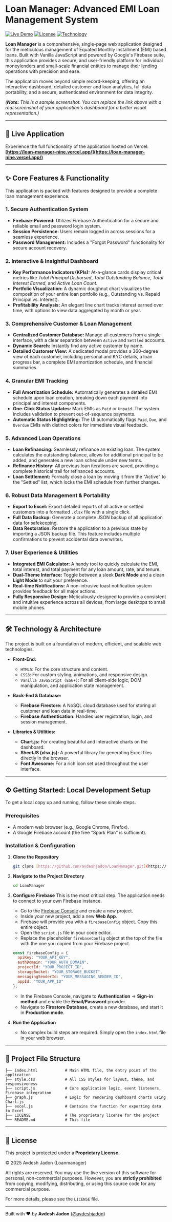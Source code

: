# Loan Manager: Advanced EMI Loan Management System

[![Live Demo](https://img.shields.io/badge/Live_Demo-Launch_Application-00C853?style=for-the-badge&logo=vercel)](https://loan-manager-main.vercel.app/)
[![License](https://img.shields.io/badge/License-Proprietary-E91E63?style=for-the-badge)](./LICENSE)
[![Technology](https://img.shields.io/badge/Made_with-JavaScript_&_Firebase-F7DF1E?style=for-the-badge&logo=javascript)](https://firebase.google.com/)

**Loan Manager** is a comprehensive, single-page web application designed for the meticulous management of Equated Monthly Installment (EMI) based loans. Built with Vanilla JavaScript and powered by Google's Firebase suite, this application provides a secure, and user-friendly platform for individual moneylenders and small-scale financial entities to manage their lending operations with precision and ease.

The application moves beyond simple record-keeping, offering an interactive dashboard, detailed customer and loan analytics, full data portability, and a secure, authenticated environment for data integrity.

*(**Note:** This is a sample screenshot. You can replace the link above with a real screenshot of your application's dashboard for a better visual representation.)*

---

## 🚀 Live Application

Experience the full functionality of the application hosted on Vercel:
**[https://loan-manager-nine.vercel.app/](https://loan-manager-nine.vercel.app/)**

---

## ✨ Core Features & Functionality

This application is packed with features designed to provide a complete loan management experience.

### 1. **Secure Authentication System**
   - **Firebase-Powered:** Utilizes Firebase Authentication for a secure and reliable email and password login system.
   - **Session Persistence:** Users remain logged in across sessions for a seamless experience.
   - **Password Management:** Includes a "Forgot Password" functionality for secure account recovery.

### 2. **Interactive & Insightful Dashboard**
   - **Key Performance Indicators (KPIs):** At-a-glance cards display critical metrics like *Total Principal Disbursed*, *Total Outstanding Balance*, *Total Interest Earned*, and *Active Loan Count*.
   - **Portfolio Visualization:** A dynamic doughnut chart visualizes the composition of your entire loan portfolio (e.g., Outstanding vs. Repaid Principal vs. Interest).
   - **Profitability Analysis:** An elegant line chart tracks interest earned over time, with options to view data aggregated by month or year.

### 3. **Comprehensive Customer & Loan Management**
   - **Centralized Customer Database:** Manage all customers from a single interface, with a clear separation between `Active` and `Settled` accounts.
   - **Dynamic Search:** Instantly find any active customer by name.
   - **Detailed Customer View:** A dedicated modal provides a 360-degree view of each customer, including personal and KYC details, a loan progress bar, a complete EMI amortization schedule, and financial summaries.

### 4. **Granular EMI Tracking**
   - **Full Amortization Schedule:** Automatically generates a detailed EMI schedule upon loan creation, breaking down each payment into principal and interest components.
   - **One-Click Status Updates:** Mark EMIs as `Paid` or `Unpaid`. The system includes validation to prevent out-of-sequence payments.
   - **Automatic Status Highlighting:** The UI automatically flags `Paid`, `Due`, and `Overdue` EMIs with distinct colors for immediate visual feedback.

### 5. **Advanced Loan Operations**
   - **Loan Refinancing:** Seamlessly refinance an existing loan. The system calculates the outstanding balance, allows for additional principal to be added, and generates a new loan schedule under new terms.
   - **Refinance History:** All previous loan iterations are saved, providing a complete historical trail for refinanced accounts.
   - **Loan Settlement:** Formally close a loan by moving it from the "Active" to the "Settled" list, which locks the EMI schedule from further changes.

### 6. **Robust Data Management & Portability**
   - **Export to Excel:** Export detailed reports of all active or settled customers into a formatted `.xlsx` file with a single click.
   - **Full Data Backup:** Generate a complete JSON backup of all application data for safekeeping.
   - **Data Restoration:** Restore the application to a previous state by importing a JSON backup file. This feature includes multiple confirmations to prevent accidental data overwrites.

### 7. **User Experience & Utilities**
   - **Integrated EMI Calculator:** A handy tool to quickly calculate the EMI, total interest, and total payment for any loan amount, rate, and tenure.
   - **Dual-Theme Interface:** Toggle between a sleek **Dark Mode** and a clean **Light Mode** to suit your preference.
   - **Real-time Notifications:** A non-intrusive toast notification system provides feedback for all major actions.
   - **Fully Responsive Design:** Meticulously designed to provide a consistent and intuitive experience across all devices, from large desktops to small mobile phones.

---

## 🛠️ Technology & Architecture

The project is built on a foundation of modern, efficient, and scalable web technologies.

-   **Front-End:**
    -   `HTML5`: For the core structure and content.
    -   `CSS3`: For custom styling, animations, and responsive design.
    -   `Vanilla JavaScript (ES6+)`: For all client-side logic, DOM manipulation, and application state management.

-   **Back-End & Database:**
    -   **Firebase Firestore:** A NoSQL cloud database used for storing all customer and loan data in real-time.
    -   **Firebase Authentication:** Handles user registration, login, and session management.

-   **Libraries & Utilities:**
    -   **Chart.js:** For creating beautiful and interactive charts on the dashboard.
    -   **SheetJS (xlsx.js):** A powerful library for generating Excel files directly in the browser.
    -   **Font Awesome:** For a rich icon set used throughout the user interface.

---

## ⚙️ Getting Started: Local Development Setup

To get a local copy up and running, follow these simple steps.

### Prerequisites

-   A modern web browser (e.g., Google Chrome, Firefox).
-   A Google Firebase account (the free "Spark Plan" is sufficient).

### Installation & Configuration

1.  **Clone the Repository**
    ```sh
    git clone [https://github.com/avdeshjadon/LoanManager.git](https://github.com/avdeshjadon/LoanManager.git)
    ```

2.  **Navigate to the Project Directory**
    ```sh
    cd LoanManager
    ```

3.  **Configure Firebase**
    This is the most critical step. The application needs to connect to your own Firebase instance.
    -   Go to the [Firebase Console](https://console.firebase.google.com/) and create a new project.
    -   Inside your new project, add a new **Web App**.
    -   Firebase will provide you with a `firebaseConfig` object. Copy this entire object.
    -   Open the `script.js` file in your code editor.
    -   Replace the placeholder `firebaseConfig` object at the top of the file with the one you copied from your Firebase project.
    ```javascript
    const firebaseConfig = {
      apiKey: "YOUR_API_KEY",
      authDomain: "YOUR_AUTH_DOMAIN",
      projectId: "YOUR_PROJECT_ID",
      storageBucket: "YOUR_STORAGE_BUCKET",
      messagingSenderId: "YOUR_MESSAGING_SENDER_ID",
      appId: "YOUR_APP_ID"
    };
    ```
    -   In the Firebase Console, navigate to **Authentication** -> **Sign-in method** and enable the **Email/Password** provider.
    -   Navigate to **Firestore Database**, create a new database, and start it in **Production mode**.

4.  **Run the Application**
    -   No complex build steps are required. Simply open the `index.html` file in your web browser.

---

## 📂 Project File Structure

```
├── index.html            # Main HTML file, the entry point of the application
├── style.css             # All CSS styles for layout, theme, and responsiveness
├── script.js             # Core application logic, event listeners, Firebase integration
├── graph.js              # Logic for rendering dashboard charts using Chart.js
├── excel.js              # Contains the function for exporting data to Excel
├── LICENSE               # The proprietary license for the project
└── README.md             # This file
```


---

## 📄 License

This project is protected under a **Proprietary License**.

© 2025 Avdesh Jadon (Loanmanager)

All rights are reserved. You may use the live version of this software for personal, non-commercial purposes. However, you are **strictly prohibited** from copying, modifying, distributing, or using this source code for any commercial purpose.

For more details, please see the `LICENSE` file.

---

Built with ❤️ by **Avdesh Jadon** ([@avdeshjadon](https://github.com/avdeshjadon))
